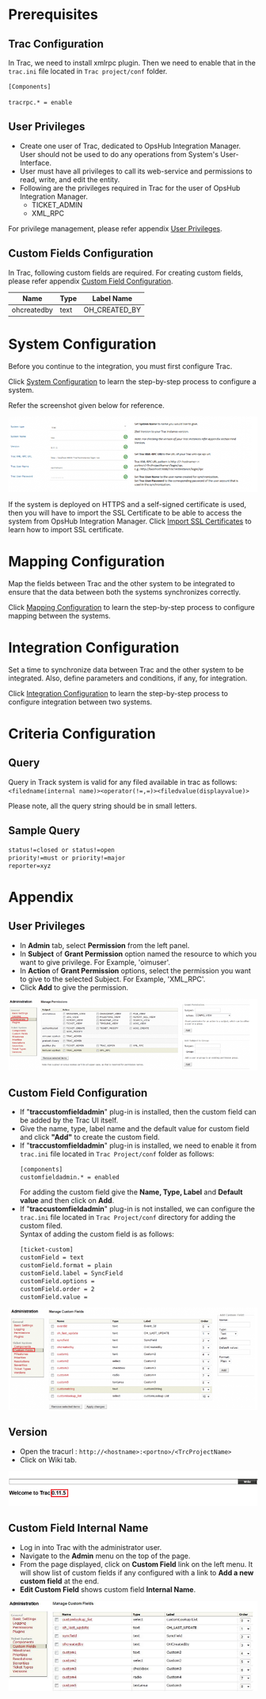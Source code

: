# Prerequisites

## Trac Configuration

In Trac, we need to install xmlrpc plugin. Then we need to enable that in the `trac.ini` file located in `Trac project/conf` folder.  
  
```
[Components]

tracrpc.* = enable
```

## User Privileges

* Create one user of Trac, dedicated to OpsHub Integration Manager. User should not be used to do any operations from System's User-Interface. 
* User must have all privileges to call its web-service and permissions to read, write, and edit the entity. 
* Following are the privileges required in Trac for the user of OpsHub Integration Manager. 
  * TICKET_ADMIN 
  * XML_RPC 

For privilege management, please refer appendix [User Privileges](#user-privileges).

## Custom Fields Configuration

In Trac, following custom fields are required. For creating custom fields, please refer appendix [Custom Field Configuration](#custom-field-configuration).

| **Name**     | **Type** | **Label Name**   |
|--------------|----------|------------------|
| ohcreatedby  | text     | OH_CREATED_BY    |

# System Configuration

Before you continue to the integration, you must first configure Trac.  

Click [System Configuration](../integrate/system-configuration.md) to learn the step-by-step process to configure a system.  

Refer the screenshot given below for reference.

![Trac Image 1a](../assets/Trac_Image_1a.png)

If the system is deployed on HTTPS and a self-signed certificate is used, then you will have to import the SSL Certificate to be able to access the system from OpsHub Integration Manager. Click [Import SSL Certificates](../getting-started/ssl-certificate-configuration.md) to learn how to import SSL certificate.

# Mapping Configuration

Map the fields between Trac and the other system to be integrated to ensure that the data between both the systems synchronizes correctly.  

Click [Mapping Configuration](../integrate/mapping-configuration.md) to learn the step-by-step process to configure mapping between the systems.

# Integration Configuration

Set a time to synchronize data between Trac and the other system to be integrated. Also, define parameters and conditions, if any, for integration.  

Click [Integration Configuration](../integrate/integration-configuration.md) to learn the step-by-step process to configure integration between two systems.

# Criteria Configuration

## Query

Query in Track system is valid for any filed available in trac as follows:  
`<filedname(internal name)><operator(!=,=)><filedvalue(displayvalue)>`  

Please note, all the query string should be in small letters.  

## Sample Query

```
status!=closed or status!=open  
priority!=must or priority!=major  
reporter=xyz
```

# Appendix

## User Privileges

* In **Admin** tab, select **Permission** from the left panel. 
* In **Subject** of **Grant Permission** option named the resource to which you want to give privilege. For Example, 'oimuser'. 
* In **Action** of **Grant Permission** options, select the permission you want to give to the selected Subject. For Example, 'XML_RPC'. 
* Click **Add** to give the permission.  

![Trac Image 2a](../assets/Trac_Image_2a.png)

## Custom Field Configuration

* If "**traccustomfieldadmin**" plug-in is installed, then the custom field can be added by the Trac UI itself. 
* Give the name, type, label name and the default value for custom field and click **"Add"** to create the custom field. 
* If "**traccustomfieldadmin**" plug-in is installed, we need to enable it from `trac.ini` file located in `Trac Project/conf` folder as follows:  
  ```
  [components]
  customfieldadmin.* = enabled
  ```
  For adding the custom field give the **Name, Type, Label** and **Default value** and then click on **Add**.  
* If "**traccustomfieldadmin**" plug-in is not installed, we can configure the `trac.ini` file located in `Trac Project/conf` directory for adding the custom filed.  
  Syntax of adding the custom field is as follows:
  ```
  [ticket-custom]
  customField = text
  customField.format = plain
  customField.label = SyncField
  customField.options =
  customField.order = 2
  customField.value =
  ```

![Trac Image 3a](../assets/Trac_Image_3a.png)

## Version

* Open the tracurl : `http://<hostname>:<portno>/<TrcProjectName>` 
* Click on Wiki tab.  

![Trac Image 4](../assets/Trac_Image_4.png)

## Custom Field Internal Name

* Log in into Trac with the administrator user. 
* Navigate to the **Admin** menu on the top of the page. 
* From the page displayed, click on **Custom Field** link on the left menu. It will show list of custom fields if any configured with a link to **Add a new custom field** at the end. 
* **Edit Custom Field** shows custom field **Internal Name**.

![Trac Image 5](../assets/Trac_Image_5.png)
